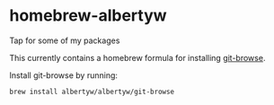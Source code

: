 # homebrew-albertyw

Tap for some of my packages

This currently contains a homebrew formula for installing
[git-browse](https://github.com/albertyw/git-browse).

Install git-browse by running:

```bash
brew install albertyw/albertyw/git-browse
```
